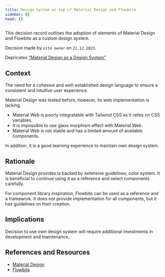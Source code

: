 ```yaml
---
title: Design System on top of Material Design and Flowbite
sidebar: {}
head: []
---
```


This decision record outlines the adoption of elements of Material Design and Flowbite as a custom design system.

Decision made by `site owner` on `22.12.2023`.

Depricates ["Material Design as a Design System"](../7.md)

## Context

The need for a cohesive and well-established design language to ensure a consistent and intuitive user experience.

Material Design was tested before, however, its web implementation is lacking.

- Material Web is poorly integratable with Tailwind CSS as it relies on CSS variables.
- It is impossible to use glass morphism effect with Material Web.
- Material Web is not stable and has a limited amount of available components.

In addition, it is a good learning experience to maintain own design system.

## Rationale

Material Design provides is backed by extensive guidelines, color system.
It is beneficial to continue using it as a reference and select components carefully.

For component library inspiration, Flowbite can be used as a reference and a framework.
It does not provide implementation for all components, but it has guidelines on their creation.

## Implications

Decision to use own design system will require additional investments in development and maintenance.

## References and Resources

- [Material Design](https://m3.material.io/)
- [Flowbite](https://flowbite.com/)
